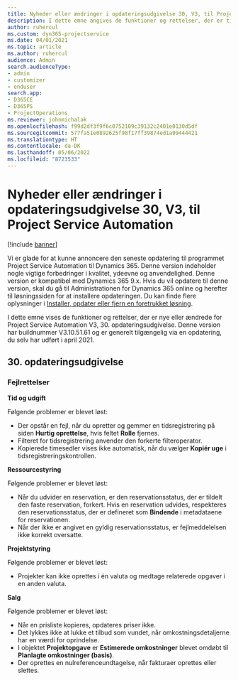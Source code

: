 ```yaml
---
title: Nyheder eller ændringer i opdateringsudgivelse 30, V3, til Project Service Automation
description: I dette emne angives de funktioner og rettelser, der er tilgængelige til Project Service Automation, opdateringsudgivelse 30, V3.
author: ruhercul
ms.custom: dyn365-projectservice
ms.date: 04/01/2021
ms.topic: article
ms.author: ruhercul
audience: Admin
search.audienceType:
- admin
- customizer
- enduser
search.app:
- D365CE
- D365PS
- ProjectOperations
ms.reviewer: johnmichalak
ms.openlocfilehash: f99d2df3f9f6c0752109c39132c2401e0130d5df
ms.sourcegitcommit: 577fa51e0892625f98f17ff39874ed1a09444421
ms.translationtype: HT
ms.contentlocale: da-DK
ms.lasthandoff: 05/06/2022
ms.locfileid: "8723533"
---
```

# <a name="whats-new-or-changed-in-project-service-automation-update-release-30-v3"></a>Nyheder eller ændringer i opdateringsudgivelse 30, V3, til Project Service Automation

[!include [banner](../includes/psa-now-project-operations.md)]

Vi er glade for at kunne annoncere den seneste opdatering til programmet Project Service Automation til Dynamics 365. Denne version indeholder nogle vigtige forbedringer i kvalitet, ydeevne og anvendelighed. Denne version er kompatibel med Dynamics 365 9.x. Hvis du vil opdatere til denne version, skal du gå til Administrationen for Dynamics 365 online og herefter til løsningssiden for at installere opdateringen. Du kan finde flere oplysninger i [Installer, opdater eller fjern en foretrukket løsning](/power-platform/admin/install-remove-preferred-solution).

I dette emne vises de funktioner og rettelser, der er nye eller ændrede for Project Service Automation V3, 30. opdateringsudgivelse. Denne version har buildnummer V3.10.51.61 og er generelt tilgængelig via en opdatering, du selv har udført i april 2021.

## <a name="update-release-30"></a>30. opdateringsudgivelse

### <a name="bug-fixes"></a>Fejlrettelser

**Tid og udgift**

Følgende problemer er blevet løst:

- Der opstår en fejl, når du opretter og gemmer en tidsregistrering på siden **Hurtig oprettelse**, hvis feltet **Rolle** fjernes.
- Filteret for tidsregistrering anvender den forkerte filteroperator.
- Kopierede timesedler vises ikke automatisk, når du vælger **Kopiér uge** i tidsregistreringskontrollen.

**Ressourcestyring**

Følgende problemer er blevet løst:

- Når du udvider en reservation, er den reservationsstatus, der er tildelt den faste reservation, forkert. Hvis en reservation udvides, respekteres den reservationsstatus, der er defineret som **Bindende** i metadataene for reservationen.
- Når der ikke er angivet en gyldig reservationsstatus, er fejlmeddelelsen ikke korrekt oversatte.

**Projektstyring**

Følgende problemer er blevet løst:

- Projekter kan ikke oprettes i én valuta og medtage relaterede opgaver i en anden valuta.

**Salg**

Følgende problemer er blevet løst:

- Når en prisliste kopieres, opdateres priser ikke.
- Det lykkes ikke at lukke et tilbud som vundet, når omkostningsdetaljerne har en værdi for oprindelse.
- I objektet **Projektopgave** er **Estimerede omkostninger** blevet omdøbt til **Planlagte omkostninger (basis)**.
- Der oprettes en nulreferenceundtagelse, når fakturaer oprettes eller slettes.
